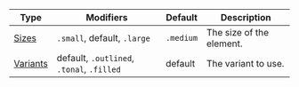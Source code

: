 | Type                  | Modifiers                                 | Default   | Description              |
| --------------------- | ----------------------------------------- | --------- | ------------------------ |
| [Sizes](#sizes)       | `.small`, default, `.large`               | `.medium` | The size of the element. |
| [Variants](#variants) | default, `.outlined`, `.tonal`, `.filled` | default   | The variant to use.      |
